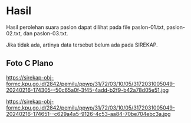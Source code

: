 # Hasil

Hasil perolehan suara paslon dapat dilihat pada file paslon-01.txt, paslon-02.txt, dan paslon-03.txt.

Jika tidak ada, artinya data tersebut belum ada pada SIREKAP.

## Foto C Plano

https://sirekap-obj-formc.kpu.go.id/2842/pemilu/ppwp/31/72/03/10/05/3172031005049-20240216-174305--50c65a0f-3f45-4add-b2f9-b42a78d05e51.jpg

https://sirekap-obj-formc.kpu.go.id/2842/pemilu/ppwp/31/72/03/10/05/3172031005049-20240216-174651--c629a4a5-9126-4c53-aa84-70be704ebc3a.jpg
